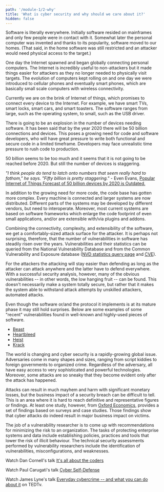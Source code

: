 ```yaml
---
path: '/module-1/2-why'
title: 'What is cyber security and why should we care about it?'
hidden: false
---
```


Software is literally everywhere. Initially software resided on mainframes and only few people were in contact with it. Somewhat later the personal computer was invented and thanks to its popularity, software moved to our homes. (That said, in the home software was still restricted and an attacker would need physical access to the target.)

One day the Internet spawned and began globally connecting personal computers. The Internet is incredibly useful to non-attackers but it made things easier for attackers as they no longer needed to physically visit targets. The evolution of computers kept rolling on and one day we were introduced to cellular phones and eventually smart phones, which are basically small scale computers with wireless connectivity.

Currently we are on the brink of Internet of things, which promises to connect every device to the Internet. For example, we have smart TVs, smart locks, smart cars, and smart toasters. The software ranges from large, such as the operating system, to small, such as the USB driver.

There is going to be an explosion in the number of devices needing software. It has been said that by the year 2020 there will be 50 billion connections and devices. This poses a growing need for code and software developers, who will have great pressure to write both functional and secure code in a limited timeframe. Developers may face unrealistic time pressure to rush code to production.

<text-box variant="emph" name = "What about the number 50?">

50 billion seems to be too much and it seems that it is not going to be reached before 2020. But still the number of devices is staggering.

*"I think people do tend to latch onto numbers that seem really hard to
fathom," he says. "Fifty billion is pretty staggering."* - Even Evans,
[Popular Internet of Things Forecast of 50 billion devices by 2020 is Outdated.](https://spectrum.ieee.org/tech-talk/telecom/internet/popular-internet-of-things-forecast-of-50-billion-devices-by-2020-is-outdated)

</text-box>

In addition to the growing need for more code, the code base has gotten more
complex. Every machine is connected and larger systems are now distributed.
Different parts of the systems may be developed by different vendors, but need
to interoperate. Moreover, most current systems are based on software
frameworks which enlarge the code footprint of even small applications, and/or
are extensible with/via plugins and addons.

Combining the connectivity, complexity, and extensibility of the software, we
get a comfortably-sized attack surface for the attacker. It is perhaps not
surprising, therefore, that the number of vulnerabilities in software has
steadily risen over the years. Vulnerabilities and their statistics can be
queried from the National Vulnerability Database and from the Common
Vulnerability and Exposure database
([NVD statistics query page](https://web.nvd.nist.gov/view/vuln/statistics)
and
[CVE](http://cve.mitre.org/cve/cve.html)).

For the attackers the attacking will stay easier than defending as long as the
attacker can attack anywhere and the latter have to defend everywhere. With a
successful security analysis, however, many of the obvious vulnerabilities --
in other words, the low hanging fruit -- can be found. This doesn't necessarily
make a system totally secure, but rather that it makes the system able to
withstand attack attempts by unskilled attackers, automated attacks.

<text-box variant="emph" name = "Vulnerabilities are hard to find">

Even though the software or/and the protocol it implements is at its mature phase it may still hold surprises. Below are some examples of some "recent" vulnerabilities found in well-known and highly-used pieces of software.

- [Beast](https://blog.qualys.com/ssllabs/2013/09/10/is-beast-still-a-threat)
- [Heartbleed](http://www.codenomicon.com/news/pressrelease/2014/04/09/codenomicon_advising_internet_community_on_serious_internet_vulnerability_dubbed_heartbleed.html)
- [Heist](http://arstechnica.com/security/2016/08/new-attack-steals-ssns-e-mail-addresses-and-more-from-https-pages/)
- [Krack](https://arstechnica.com/information-technology/2017/10/severe-flaw-in-wpa2-protocol-leaves-wi-fi-traffic-open-to-eavesdropping/)
 
</text-box>

The world is changing and cyber security is a rapidly-growing global issue.
Adversaries come in many shapes and sizes, ranging from script kiddies to
foreign governments to organized crime. Regardless of the adversary, all have
easy access to very sophisticated and powerful technologies. Moreover, some
attacks are so sneaky that they become evident only after the attack has
happened.

Attacks can result in much mayhem and harm with significant monetary losses,
but the business impact of a security breach can be difficult to tell. This is
an area where it is hard to reach definitive and representative figures or
findings. At least one study, however, from [Oxford Economics](https://www.oxfordeconomics.com/my-oxford/projects/276032), provides a set of findings based on
surveys and case studies. Those findings show that cyber attacks do indeed
result in major business impact on victims.

<!-- div class="quiznator-plugin" data-quiz-id="8ae531e4-03ed-5895-9b73-d53dbdf73440"></div -->

The job of a vulnerability researcher is to come up with recommendations for
minimizing the risk to an organization. The tasks of protecting enterprise
systems and data include establishing policies, practices and tools that lower
the risk of illicit behaviour. The technical security assessments performed by
vulnerability researchers include the identification of vulnerabilities,
misconfigurations, and weaknesses.

<text-box variant="emph" name="TED: a source of infinite goodness">

Watch Dan Cornell's talk [It's all about the coders]('https://www.youtube.com/watch?v=fi44mL7mcq0')

Watch Paul Carugati's talk [Cyber Self-Defense]('https://www.youtube.com/watch?v=knLDY7hRm5I')

Watch James Lyne's talk [Everyday cybercrime -- and what you can do about it]('https://www.ted.com/talks/james_lyne_everyday_cybercrime_and_what_you_can_do_about_it?language=en') on TEDTv.

</text-box>

 
<!--
        <div class="quiznator-plugin" data-quiz-id="e5a577e5-1f52-5c3f-ad86-f70711378371"></div>

        <div class="quiznator-plugin" data-quiz-id="4c6f39d6-30a6-41b7-b873-27161ad2bcff"></div>

        <div class="quiznator-plugin" data-quiz-id="478a409b-2d88-49e0-a54d-24955ef2ab11"></div>

        <div class="quiznator-plugin" data-quiz-id="4c3abab2-3084-4b1b-bb8d-26fb42709fa5"></div>

        <div class="quiznator-plugin" data-quiz-id="47a62ba1-2d9a-462f-ad42-24a3a5ba1002"></div-->
